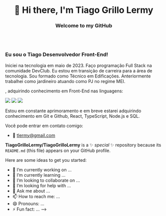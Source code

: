 <h1 align="center">👋 Hi there, I'm Tiago Grillo Lermy</h1>
<h3 align="center">Welcome to my GitHub</h3>
<br><br>
<h3>Eu sou o Tiago Desenvolvedor Front-End!</h3>
<p>Iniciei na tecnologia em maio de 2023. Faço programação Full Stack na comunidade DevClub. Eu estou em transição de carreira para a área de tecnologia. Sou formado como Técnico em Edificações. Anteriormente trabalhei como jardineiro atuando como PJ no regime MEI.</p>

, adquirindo conhecimento em Front-End nas linguagens:

<img src="https://img.shields.io/badge/HTML5-E34F26?style=for-the-badge&logo=html5&logoColor=white"> <img src="https://img.shields.io/badge/CSS3-1572B6?style=for-the-badge&logo=css3&logoColor=white"> <img src="https://img.shields.io/badge/JavaScript-F7DF1E?style=for-the-badge&logo=javascript&logoColor=black">


Estou em constante aprimoramento e em breve estarei adquirindo conhecimento em Git e Github, React, TypeScript, Node.js e SQL. 

Você pode entrar em contato comigo:
- :e-mail: tlermy@gmail.com




**TiagoGrilloLermy/TiagoGrilloLermy** is a ✨ _special_ ✨ repository because its `README.md` (this file) appears on your GitHub profile.

Here are some ideas to get you started:

- 🔭 I’m currently working on ...
- 🌱 I’m currently learning ...
- 👯 I’m looking to collaborate on ...
- 🤔 I’m looking for help with ...
- 💬 Ask me about ...
- 📫 How to reach me: ...
- 😄 Pronouns: ...
- ⚡ Fun fact: ...
-->
